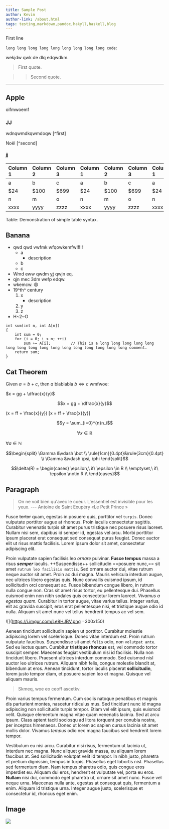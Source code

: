 ```yaml
---
title: Sample Post
author: Kevin
author-link: /about.html
tags: testing,markdown,pandoc,hakyll,haskell,blog
---
```

First line

`long long long long long long long long long code`:

wekjdw qwk de dlq edqwdkm.

> First quote.

>> Second quote.


***

## Apple
oifmwoemf

### JJ
wdnqwmdkqwmdoqw [^first]

Noël [^second]

#### jj
| Column 1 | Column 2 | Column 3 | Column 1 | Column 2 | Column 3 | Column 1 | Column 2 | Column 3 | Column 1 | Column 2 | Column 3 | Column 1 | Column 2 | Column 3 | Column 1 | Column 2 | Column 3 |
|:-------- |:-------- |:-------- |:-------- |:-------- |:-------- |:-------- |:-------- |:-------- |:-------- |:-------- |:-------- |:-------- |:-------- |:-------- |:-------- |:-------- |:-------- |
| a        | b        | c        | a        | b        | c        | a        | b        | c        | a        | b        | c        | a        | b        | c        | a        | b        | c        |
| $24      | $100     | $699     | $24      | $100     | $699     | $24      | $100     | $699     | $24      | $100     | $699     | $24      | $100     | $699     | $24      | $100     | $699     |
| n        | m        | o        | n        | m        | o        | n        | m        | o        | n        | m        | o        | n        | m        | o        | n        | m        | o        |
| xxxx     | yyyy     | zzzz     | xxxx     | yyyy     | zzzz     | xxxx     | yyyy     | zzzz     | xxxx     | yyyy     | zzzz     | xxxx     | yyyy     | zzzz     | xxxx     | yyyy     | zzzz     |

Table:  Demonstration of simple table syntax.

[:first]: brabrabra
[:second]: Christmas

## Banana

* qwd qwd vwfmk wfqowkemfw!!!!!
    * a
        * description
    * b
    * c
* Wmd eww qwdm [yt](https://www.youtube.com/) qwjn eq. 
* qjn mec 3dm wefp edqw.
* wkemcw. :smile:
* 19^th^ century
    1. x
       * description
    2. y
    3. z
* H~2~O

```c=
int sum(int n, int A[n]) 
{
    int sum = 0;
    for (i = 0; i < n; ++i)
        sum += A[i];         // This is a long long long long long long long long long long long long long long long long comment.
    return sum;
}
```
## Cat Theorem
Given $a=b+c$, then $a$ blablabla $b \iff c$ wmfwoe:

$x = gg + \dfrac{x}{y}$

$$x = gg + \dfrac{x}{y}$$

\(x = ff + \frac{x}{y}\)
\[x = ff + \frac{x}{y}\]

$$y = \sum_{i=0}^{n}n_i$$

$$\forall x \in \mathbb{R}$$

$\forall a \in \mathbb{N}$

$$\begin{split}
\Gamma &\vdash \bot                     \\
\rule{1cm}{0.4pt}&\rule{3cm}{0.4pt}     \\
\Gamma &\vdash \psi, \phi
\end{split}$$

$$\delta(R) = \begin{cases} 
\epsilon,\ if\ \epsilon \in R           \\
\emptyset,\ if\ \epsilon \notin R       \\
\end{cases}$$

## Paragraph
> On ne voit bien qu'avec le coeur. L'essentiel est invisible pour les yeux. --- Antoine de Saint Exupéry «Le Petit Prince »

Fusce ~~tortor~~ quam, egestas in posuere quis, porttitor vel `turpis`. Donec vulputate porttitor augue at rhoncus. Proin iaculis consectetur sagittis. Curabitur venenatis turpis sit amet purus tristique nec posuere risus laoreet. Nullam nisi sem, dapibus id semper id, egestas vel arcu. Morbi porttitor ipsum placerat erat consequat sed consequat purus feugiat. Donec auctor elit ut risus mattis facilisis. Lorem ipsum dolor sit amet, consectetur adipiscing elit.

Proin vulputate sapien facilisis leo *ornare* pulvinar. **Fusce tempus** massa a risus ***semper*** iaculis. ++Suspendisse++ sollicitudin ==posuere nunc,== sit amet `rutrum leo facilisis mattis`. Sed ornare auctor dui, vitae rutrum neque auctor sit amet. Proin ac dui magna. Mauris vehicula interdum augue, nec ultrices libero egestas quis. Nunc convallis euismod ipsum, id sollicitudin orci consequat ac. Fusce bibendum congue libero, in rutrum nulla congue non. Cras sit amet risus tortor, eu pellentesque dui. Phasellus euismod enim non nibh sodales quis consectetur lorem laoreet. *Vivamus a egestas quam.* Curabitur in tortor augue, vitae varius tellus. Integer varius, elit ac gravida suscipit, eros erat pellentesque nisi, et tristique augue odio id nulla. Aliquam sit amet nunc vel tellus hendrerit tempus ac vel sem.

![](https://i.imgur.com/Le8HJBV.png =300x150)

Aenean tincidunt sollicitudin sapien ut porttitor. Curabitur molestie adipiscing lorem vel scelerisque. Donec vitae interdum est. Proin rutrum vulputate faucibus. Suspendisse sit amet `felis` odio, non `volutpat ante`. Sed eu lectus quam. Curabitur **tristique rhoncus** est, vel commodo tortor suscipit semper. Maecenas feugiat vestibulum nisi id facilisis. Nulla non tincidunt libero. Praesent ultrices interdum commodo. Sed euismod nisl auctor leo ultrices rutrum. Aliquam nibh felis, congue molestie blandit at, bibendum at eros. Aenean tincidunt, tortor iaculis placerat **sollicitudin**, lorem justo tempor diam, et posuere sapien leo et magna. Quisque vel aliquam mauris.

> Skmeq, woe eo ceoff ascetkv.

Proin varius tempus fermentum. Cum sociis natoque penatibus et magnis dis parturient montes, nascetur ridiculus mus. Sed tincidunt nunc id magna adipiscing non sollicitudin turpis tempor. Etiam vel elit ipsum, quis euismod velit. Quisque elementum magna vitae quam venenatis lacinia. Sed at arcu ipsum. Class aptent taciti sociosqu ad litora torquent per conubia nostra, per inceptos himenaeos. Donec ut lorem ac sapien cursus lacinia sit amet mollis dolor. Vivamus *tempus* odio nec magna faucibus sed hendrerit lorem tempor.

Vestibulum eu nisi arcu. Curabitur nisi risus, fermentum ut lacinia ut, interdum nec magna. Nunc aliquet gravida massa, eu aliquam lorem faucibus at. Sed sollicitudin volutpat velit id tempor. In nibh justo, pharetra et pretium dignissim, tempus in turpis. Phasellus eget lobortis nisl. Phasellus sed fermentum diam. Nam tempus pharetra odio, quis congue eros imperdiet eu. Aliquam dui eros, hendrerit et vulputate vel, porta eu eros. **Nullam** nisi dui, commodo eget pharetra ut, ornare sit amet nunc. Fusce vel neque urna. Maecenas nulla ante, egestas at consequat quis, fermentum a enim. Aliquam id tristique urna. Integer augue justo, scelerisque et consectetur id, rhoncus eget enim.

## Image

![](https://images.unsplash.com/photo-1434394354979-a235cd36269d?ixlib=rb-1.2.1&ixid=MXwxMjA3fDB8MHxwaG90by1wYWdlfHx8fGVufDB8fHw%3D&auto=format&fit=crop&w=2833&q=80)
